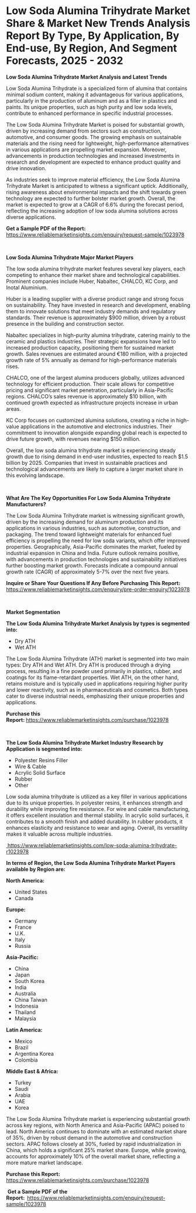 <p><h1>Low Soda Alumina Trihydrate Market Share & Market New Trends Analysis Report By Type, By Application, By End-use, By Region, And Segment Forecasts, 2025 - 2032</h1></p><p><strong>Low Soda Alumina Trihydrate Market Analysis and Latest Trends</strong></p>
<p><p>Low Soda Alumina Trihydrate is a specialized form of alumina that contains minimal sodium content, making it advantageous for various applications, particularly in the production of aluminum and as a filler in plastics and paints. Its unique properties, such as high purity and low soda levels, contribute to enhanced performance in specific industrial processes.</p><p>The Low Soda Alumina Trihydrate Market is poised for substantial growth, driven by increasing demand from sectors such as construction, automotive, and consumer goods. The growing emphasis on sustainable materials and the rising need for lightweight, high-performance alternatives in various applications are propelling market expansion. Moreover, advancements in production technologies and increased investments in research and development are expected to enhance product quality and drive innovation.</p><p>As industries seek to improve material efficiency, the Low Soda Alumina Trihydrate Market is anticipated to witness a significant uptick. Additionally, rising awareness about environmental impacts and the shift towards green technology are expected to further bolster market growth. Overall, the market is expected to grow at a CAGR of 6.6% during the forecast period, reflecting the increasing adoption of low soda alumina solutions across diverse applications.</p></p>
<p><strong>Get a Sample PDF of the Report:&nbsp;</strong> <a href="https://www.reliablemarketinsights.com/enquiry/request-sample/1023978?utm_campaign=3321&utm_medium=2&utm_source=Github&utm_content=ia&utm_term=18042025&utm_id=low-soda-alumina-trihydrate">https://www.reliablemarketinsights.com/enquiry/request-sample/1023978</a></p>
<p>&nbsp;</p>
<p><strong>Low Soda Alumina Trihydrate Major Market Players</strong></p>
<p><p>The low soda alumina trihydrate market features several key players, each competing to enhance their market share and technological capabilities. Prominent companies include Huber, Nabaltec, CHALCO, KC Corp, and Inotal Aluminium.</p><p>Huber is a leading supplier with a diverse product range and strong focus on sustainability. They have invested in research and development, enabling them to innovate solutions that meet industry demands and regulatory standards. Their revenue is approximately $900 million, driven by a robust presence in the building and construction sector.</p><p>Nabaltec specializes in high-purity alumina trihydrate, catering mainly to the ceramic and plastics industries. Their strategic expansions have led to increased production capacity, positioning them for sustained market growth. Sales revenues are estimated around €180 million, with a projected growth rate of 5% annually as demand for high-performance materials rises.</p><p>CHALCO, one of the largest alumina producers globally, utilizes advanced technology for efficient production. Their scale allows for competitive pricing and significant market penetration, particularly in Asia-Pacific regions. CHALCO’s sales revenue is approximately $10 billion, with continued growth expected as infrastructure projects increase in urban areas.</p><p>KC Corp focuses on customized alumina solutions, creating a niche in high-value applications in the automotive and electronics industries. Their commitment to innovation alongside expanding global reach is expected to drive future growth, with revenues nearing $150 million.</p><p>Overall, the low soda alumina trihydrate market is experiencing steady growth due to rising demand in end-user industries, expected to reach $1.5 billion by 2025. Companies that invest in sustainable practices and technological advancements are likely to capture a larger market share in this evolving landscape.</p></p>
<p>&nbsp;</p>
<p><strong>What Are The Key Opportunities For Low Soda Alumina Trihydrate Manufacturers?</strong></p>
<p><p>The Low Soda Alumina Trihydrate market is witnessing significant growth, driven by the increasing demand for aluminum production and its applications in various industries, such as automotive, construction, and packaging. The trend toward lightweight materials for enhanced fuel efficiency is propelling the need for low soda variants, which offer improved properties. Geographically, Asia-Pacific dominates the market, fueled by industrial expansion in China and India. Future outlook remains positive, with advancements in production technologies and sustainability initiatives further boosting market growth. Forecasts indicate a compound annual growth rate (CAGR) of approximately 5-7% over the next five years.</p></p>
<p><strong>Inquire or Share Your Questions If Any Before Purchasing This Report:</strong> <a href="https://www.reliablemarketinsights.com/enquiry/pre-order-enquiry/1023978?utm_campaign=3321&utm_medium=2&utm_source=Github&utm_content=ia&utm_term=18042025&utm_id=low-soda-alumina-trihydrate">https://www.reliablemarketinsights.com/enquiry/pre-order-enquiry/1023978</a></p>
<p>&nbsp;</p>
<p><strong>Market Segmentation</strong></p>
<p><strong>The Low Soda Alumina Trihydrate Market Analysis by types is segmented into:</strong></p>
<p><ul><li>Dry ATH</li><li>Wet ATH</li></ul></p>
<p><p>The Low Soda Alumina Trihydrate (ATH) market is segmented into two main types: Dry ATH and Wet ATH. Dry ATH is produced through a drying process, resulting in a fine powder used primarily in plastics, rubber, and coatings for its flame-retardant properties. Wet ATH, on the other hand, retains moisture and is typically used in applications requiring higher purity and lower reactivity, such as in pharmaceuticals and cosmetics. Both types cater to diverse industrial needs, emphasizing their unique properties and applications.</p></p>
<p><strong>Purchase this Report:&nbsp;</strong><a href="https://www.reliablemarketinsights.com/purchase/1023978?utm_campaign=3321&utm_medium=2&utm_source=Github&utm_content=ia&utm_term=18042025&utm_id=low-soda-alumina-trihydrate">https://www.reliablemarketinsights.com/purchase/1023978</a></p>
<p>&nbsp;</p>
<p><strong>The Low Soda Alumina Trihydrate Market Industry Research by Application is segmented into:</strong></p>
<p><ul><li>Polyester Resins Filler</li><li>Wire & Cable</li><li>Acrylic Solid Surface</li><li>Rubber</li><li>Other</li></ul></p>
<p><p>Low soda alumina trihydrate is utilized as a key filler in various applications due to its unique properties. In polyester resins, it enhances strength and durability while improving fire resistance. For wire and cable manufacturing, it offers excellent insulation and thermal stability. In acrylic solid surfaces, it contributes to a smooth finish and added durability. In rubber products, it enhances elasticity and resistance to wear and aging. Overall, its versatility makes it valuable across multiple industries.</p></p>
<p><a href="https://www.reliablemarketinsights.com/low-soda-alumina-trihydrate-r1023978?utm_campaign=3321&utm_medium=2&utm_source=Github&utm_content=ia&utm_term=18042025&utm_id=low-soda-alumina-trihydrate">&nbsp;https://www.reliablemarketinsights.com/low-soda-alumina-trihydrate-r1023978</a></p>
<p><strong>In terms of Region, the Low Soda Alumina Trihydrate Market Players available by Region are:</strong></p>
<p>
    <p> <strong> North America: </strong>
        <ul>
            <li>United States</li>
            <li>Canada</li>
        </ul>
        </p> 
    <p> <strong> Europe: </strong>
        <ul>
            <li>Germany</li>
            <li>France</li>
            <li>U.K.</li>
            <li>Italy</li>
            <li>Russia</li>
        </ul>
        </p> 
    <p> <strong> Asia-Pacific: </strong>
        <ul>
            <li>China</li>
            <li>Japan</li>
            <li>South Korea</li>
            <li>India</li>
            <li>Australia</li>
            <li>China Taiwan</li>
            <li>Indonesia</li>
            <li>Thailand</li>
            <li>Malaysia</li>
        </ul>
        </p> 
    <p> <strong> Latin America: </strong>
        <ul>
            <li>Mexico</li>
            <li>Brazil</li>
            <li>Argentina Korea</li>
            <li>Colombia</li>
        </ul>
        </p> 
    <p> <strong> Middle East & Africa: </strong>
        <ul>
            <li>Turkey</li>
            <li>Saudi</li>
            <li>Arabia</li>
            <li>UAE</li>
            <li>Korea</li>
        </ul>
    </p>
    </p>
<p><p>The Low Soda Alumina Trihydrate market is experiencing substantial growth across key regions, with North America and Asia-Pacific (APAC) poised to lead. North America continues to dominate with an estimated market share of 35%, driven by robust demand in the automotive and construction sectors. APAC follows closely at 30%, fueled by rapid industrialization in China, which holds a significant 25% market share. Europe, while growing, accounts for approximately 10% of the overall market share, reflecting a more mature market landscape.</p></p>
<p><strong>Purchase this Report: </strong><a href="https://www.reliablemarketinsights.com/purchase/1023978?utm_campaign=3321&utm_medium=2&utm_source=Github&utm_content=ia&utm_term=18042025&utm_id=low-soda-alumina-trihydrate">https://www.reliablemarketinsights.com/purchase/1023978</a></p>
<p>&nbsp;<strong>Get a Sample PDF of the Report:&nbsp;&nbsp;</strong><a href="https://www.reliablemarketinsights.com/enquiry/request-sample/1023978?utm_campaign=3321&utm_medium=2&utm_source=Github&utm_content=ia&utm_term=18042025&utm_id=low-soda-alumina-trihydrate">https://www.reliablemarketinsights.com/enquiry/request-sample/1023978</a></p>
<p><strong></strong></p>
<p><p></p><p></p><p></p></p>